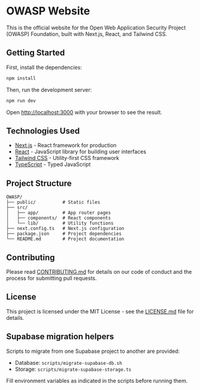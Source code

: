 # OWASP Website

This is the official website for the Open Web Application Security Project (OWASP) Foundation, built with Next.js, React, and Tailwind CSS.

## Getting Started

First, install the dependencies:

```bash
npm install
```

Then, run the development server:

```bash
npm run dev
```

Open [http://localhost:3000](http://localhost:3000) with your browser to see the result.

## Technologies Used

- [Next.js](https://nextjs.org/) - React framework for production
- [React](https://reactjs.org/) - JavaScript library for building user interfaces
- [Tailwind CSS](https://tailwindcss.com/) - Utility-first CSS framework
- [TypeScript](https://www.typescriptlang.org/) - Typed JavaScript

## Project Structure

```
OWASP/
├── public/          # Static files
├── src/
│   ├── app/         # App router pages
│   ├── components/  # React components
│   └── lib/         # Utility functions
├── next.config.ts   # Next.js configuration
├── package.json     # Project dependencies
└── README.md        # Project documentation
```

## Contributing

Please read [CONTRIBUTING.md](CONTRIBUTING.md) for details on our code of conduct and the process for submitting pull requests.

## License

This project is licensed under the MIT License - see the [LICENSE.md](LICENSE.md) file for details.

## Supabase migration helpers

Scripts to migrate from one Supabase project to another are provided:

- Database: `scripts/migrate-supabase-db.sh`
- Storage: `scripts/migrate-supabase-storage.ts`

Fill environment variables as indicated in the scripts before running them.
